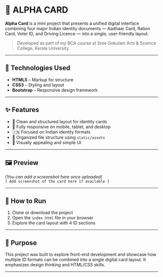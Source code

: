 # 🪪 ALPHA CARD

**Alpha Card** is a mini project that presents a unified digital interface combining four major Indian identity documents — Aadhaar Card, Ration Card, Voter ID, and Driving Licence — into a single, user-friendly layout.

> Developed as part of my BCA course at Sree Gokulam Arts & Science College, Kerala University.

---

## 🔧 Technologies Used

- **HTML5** – Markup for structure  
- **CSS3** – Styling and layout  
- **Bootstrap** – Responsive design framework

---

## ✨ Features

- 📄 Clean and structured layout for identity cards  
- 📱 Fully responsive on mobile, tablet, and desktop  
- 🇮🇳 Focused on Indian identity formats  
- 🧩 Organized file structure using `static/assets`  
- 🎨 Visually appealing and simple UI

---

## 🖼️ Preview

*(You can add a screenshot here once uploaded)*  
`[ Add screenshot of the card here if available ]`

---

## 🚀 How to Run

1. Clone or download the project  
2. Open the `index.html` file in your browser  
3. Explore the card layout with 4 ID sections

---

## 🎯 Purpose

This project was built to explore front-end development and showcase how multiple ID formats can be combined into a single digital card layout. It emphasizes design thinking and HTML/CSS skills.

---


